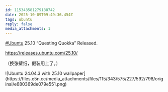 ```yaml
---
id: 115343581279188742
date: 2025-10-09T09:49:36.454Z
tags: ubuntu
reply: false
media_attachments: 1
---
```


<p><a href="https://e5n.cc/tags/Ubuntu" class="mention hashtag" rel="tag">#<span>Ubuntu</span></a> 25.10 “Questing Quokka” Released.</p><p><a href="https://releases.ubuntu.com/25.10/" target="_blank" rel="nofollow noopener" translate="no"><span class="invisible">https://</span><span class="">releases.ubuntu.com/25.10/</span><span class="invisible"></span></a></p><p>（换张壁纸，假装用上了。）</p>
![Ubuntu 24.04.3 with 25.10 wallpaper](https://files.e5n.cc/media_attachments/files/115/343/575/227/592/798/original/e680369de079e551.png)
